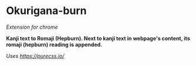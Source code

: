 # Okurigana-burn
*Extension for chrome*

**Kanji text to Romaji (Hepburn).
Next to kanji text in webpage's content, its romaji (hepburn) reading is appended.**

*Uses https://purecss.io/*

